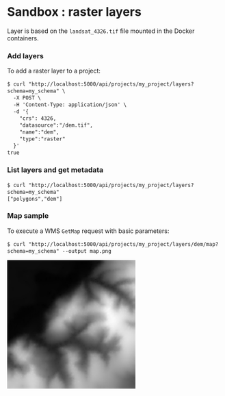 # Sandbox : raster layers

Layer is based on the `landsat_4326.tif` file mounted in the Docker containers.


### Add layers

To add a raster layer to a project:

```` shell
$ curl "http://localhost:5000/api/projects/my_project/layers?schema=my_schema" \
  -X POST \
  -H 'Content-Type: application/json' \
  -d '{
    "crs": 4326,
    "datasource":"/dem.tif",
    "name":"dem",
    "type":"raster"
  }'
true
````


### List layers and get metadata

```` shell
$ curl "http://localhost:5000/api/projects/my_project/layers?schema=my_schema"
["polygons","dem"]
````


### Map sample

To execute a WMS `GetMap` request with basic parameters:

```` shell
$ curl "http://localhost:5000/api/projects/my_project/layers/dem/map?schema=my_schema" --output map.png
````

<img src="../../images/raster_dem_map.png" width="300">
